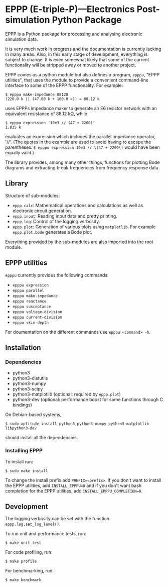 # EPPP (E-triple-P)&mdash;Electronics Post-simulation Python Package

EPPP is a Python package for processing and analysing electronic simulation data.

It is very much work in progress and the documentation is currently lacking in many areas. Also, in this early stage of development, everything is subject to change. It is even somewhat likely that some of the current functionality will be stripped away or moved to another project.

EPPP comes as a python module but also defines a program, `epppu`, "EPPP utilities", that uses the module to provide a convenient command-line interface to some of the EPPP functionality. For example:

	$ epppu make-impedance 88120
	(220.0 k || (47.00 k + 100.0 k)) = 88.12 k

uses EPPPs impedance maker to generate an E6 resistor network with an equivalent resistance of 88.12 kΩ, while

	$ epppu expression '10e3 // (47 + 2200)'
	1.835 k

evaluates an expression which includes the parallel impedance operator, '//'. (The quotes in the example are used to avoid having to escape the parentheses. `$ epppu expression 10e3 // \(47 + 2200\)` would have been equally valid.)

The library provides, among many other things, functions for plotting Bode diagrams and extracting break frequencies from frequency response data.

## Library
Structure of sub-modules:
- `eppp.calc`: Mathematical operations and calculations as well as electronic circuit generation.
- `eppp.inout`: Reading input data and pretty printing.
- `eppp.log`: Control of the logging verbosity.
- `eppp.plot`: Generation of various plots using `matplotlib`. For example `eppp.plot.bode` generates a Bode plot.

Everything provided by the sub-modules are also imported into the root module.

## EPPP utilities
`epppu` currently provides the following commands:

- `epppu expression`
- `epppu parallel`
- `epppu make-impedance`
- `epppu reactance`
- `epppu susceptance`
- `epppu voltage-division`
- `epppu current-division`
- `epppu skin-depth`

For doumentation on the different commands use
`epppu <command> -h`.

## Installation

### Dependencies
- python3
- python3-distutils
- python3-numpy
- python3-scipy
- python3-matplotlib (optional: required by `eppp.plot`)
- python3-dev (optional: performance boost for some functions through C bindings)

On Debian-based systems,

	$ sudo aptitude install python3 python3-numpy python3-matplotlib libpython3-dev

should install all the dependencies.

### Installing EPPP
To install run:

	$ sudo make install

To change the install prefix add `PREFIX=<prefix>`. If you don't want to install the EPPP utilities, add `INSTALL_EPPPU=0` and if you don't want bash completion for the EPPP utilities, add `INSTALL_EPPPU_COMPLETION=0`.

## Development

The logging verbosity can be set with the function `eppp.log.set_log_level()`.

To run unit and performance tests, run:

	$ make unit-test

For code profiling, run:

	$ make profile

For benchmarking, run:

	$ make benchmark
